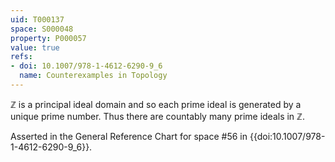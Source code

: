 ```yaml
---
uid: T000137
space: S000048
property: P000057
value: true
refs:
- doi: 10.1007/978-1-4612-6290-9_6
  name: Counterexamples in Topology
---
```


$\mathbb{Z}$ is a principal ideal domain and so each prime ideal is generated by a unique prime number. Thus there are countably many prime ideals in $\mathbb{Z}$.

Asserted in the General Reference Chart for space #56 in
{{doi:10.1007/978-1-4612-6290-9_6}}.

